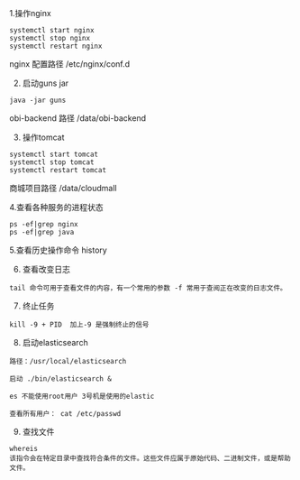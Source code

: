 1.操作nginx
```
systemctl start nginx
systemctl stop nginx
systemctl restart nginx
```
nginx 配置路径 /etc/nginx/conf.d

2. 启动guns jar

```
java -jar guns
```
obi-backend 路径 /data/obi-backend

3. 操作tomcat
```
systemctl start tomcat
systemctl stop tomcat
systemctl restart tomcat
```
商城项目路径 /data/cloudmall

4.查看各种服务的进程状态
```
ps -ef|grep nginx
ps -ef|grep java
```

5.查看历史操作命令
 history
 
6. 查看改变日志
```
tail 命令可用于查看文件的内容，有一个常用的参数 -f 常用于查阅正在改变的日志文件。
```

7. 终止任务

```
kill -9 + PID  加上-9 是强制终止的信号
```

8. 启动elasticsearch

```
路径：/usr/local/elasticsearch

启动 ./bin/elasticsearch &

es 不能使用root用户 3号机是使用的elastic

查看所有用户： cat /etc/passwd
```

9. 查找文件
```
whereis 
该指令会在特定目录中查找符合条件的文件。这些文件应属于原始代码、二进制文件，或是帮助文件。
```